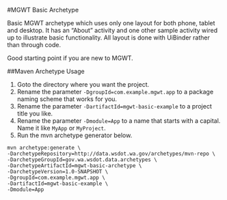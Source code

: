 #MGWT Basic Archetype

Basic MGWT archetype which uses only one layout for both phone, tablet and desktop. It has an “About” activity and one
other sample activity wired up to illustrate basic functionality. All layout is done with UiBinder rather than through code.

Good starting point if you are new to MGWT.

##Maven Archetype Usage

1. Goto the directory where you want the project.
2. Rename the parameter `-DgroupId=com.example.mgwt.app` to a package naming scheme that works for you.
3. Rename the parameter `-DartifactId=mgwt-basic-example` to a project title you like.
4. Rename the parameter `-Dmodule=App` to a name that starts with a capital. Name it like `MyApp` or `MyProject`.
5. Run the mvn archetype generator below.

```
mvn archetype:generate \
-DarchetypeRepository=http://data.wsdot.wa.gov/archetypes/mvn-repo \
-DarchetypeGroupId=gov.wa.wsdot.data.archetypes \
-DarchetypeArtifactId=mgwt-basic-archetype \
-DarchetypeVersion=1.0-SNAPSHOT \
-DgroupId=com.example.mgwt.app \
-DartifactId=mgwt-basic-example \
-Dmodule=App
```
